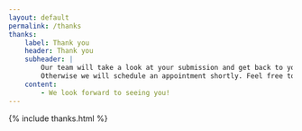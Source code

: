 ```yaml
---
layout: default
permalink: /thanks
thanks:
    label: Thank you
    header: Thank you
    subheader: |
        Our team will take a look at your submission and get back to you if we have any questions. 
        Otherwise we will schedule an appointment shortly. Feel free to reach out if you have any questions.
    content:
        - We look forward to seeing you!
---
```



{% include thanks.html %}
